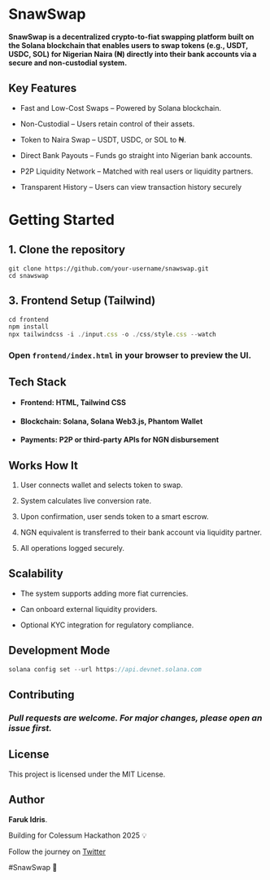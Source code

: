 # SnawSwap


**SnawSwap is a decentralized crypto-to-fiat swapping platform built on the Solana blockchain that enables users to swap tokens (e.g., USDT, USDC, SOL) for Nigerian Naira (₦) directly into their bank accounts via a secure and non-custodial system.**<br>


##  Key Features

-  Fast and Low-Cost Swaps – Powered by Solana blockchain.
-  Non-Custodial – Users retain control of their assets.

-  Token to Naira Swap – USDT, USDC, or SOL  to ₦.

-  Direct Bank Payouts – Funds go straight into Nigerian bank accounts.

-  P2P Liquidity Network – Matched with real users or liquidity partners.

-  Transparent History – Users can view transaction history securely<br>


#  Getting Started

## 1. Clone the repository

```
git clone https://github.com/your-username/snawswap.git
cd snawswap
```

## 3. Frontend Setup (Tailwind)

```js
cd frontend
npm install
npx tailwindcss -i ./input.css -o ./css/style.css --watch
```
### Open ``frontend/index.html`` in your browser to preview the UI.


##  Tech Stack

- #### Frontend: HTML, Tailwind CSS

- #### Blockchain: Solana, Solana Web3.js, Phantom Wallet

- #### Payments: P2P or third-party APIs for NGN disbursement


## Works How It

1. User connects wallet and selects token to swap.

2. System calculates live conversion rate.
3. Upon confirmation, user sends token to a smart escrow.

4. NGN equivalent is transferred to their bank account via liquidity partner.
5. All operations logged securely.

##  Scalability

- The system supports adding more fiat currencies.

- Can onboard external liquidity providers.

- Optional KYC integration for regulatory compliance.

##  Development Mode

```rust
solana config set --url https://api.devnet.solana.com
```

##  Contributing
### ***Pull requests are welcome. For major changes, please open an issue first.***

##  License
This project is licensed under the MIT License.

##  Author

**Faruk Idris**.

Building for Colessum Hackathon 2025 💡

Follow the journey on [Twitter](https://x.com/farukidris_)

#SnawSwap 🚀

